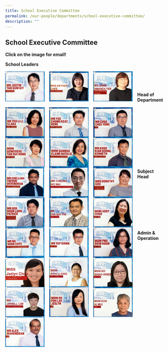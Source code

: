 ```yaml
---
title: School Executive Committee
permalink: /our-people/departments/school-executive-committee/
description: ""
---
```

## School Executive Committee

**Click on the image for email!**

**School Leaders**

<p><a href="mailto:Justin_TAN@schools.gov.sg">
<img style="width:125px;height:95px;margin-right:15px;" align = "left" src="/images/Our%20People/Departments/School%20Executive%20Committee/School%20Exec%201.png">
</a></p>


<p><a href="mailto:Lee_Chui_Eng@schools.gov.sg">
<img style="width:125px;height:95px;margin-right:15px;" align = "left" src="/images/Our%20People/Departments/School%20Executive%20Committee/School%20Exec%202.png">
</a></p>


<p><a href="mailto:Jamie_Amanda_YEE@schools.gov.sg">
<img style="width:125px;height:95px;margin-right:15px;" align = "left" src="/images/Our%20People/Departments/School%20Executive%20Committee/VPAJaime.jpg">
</a></p>

<br><br><br>

**Head of Department**

<p><a href="mailto:yeo_li_li_clara@schools.gov.sg">
<img style="width:125px;height:95px;margin-right:15px;" align = "left" src="/images/Our%20People/Departments/School%20Executive%20Committee/School%20Exec%204.png">
</a></p>

<p><a href="mailto:yeo_chong_keat_rene@schools.gov.sg">
<img style="width:125px;height:95px;margin-right:15px;" align = "left" src="/images/Our%20People/Departments/School%20Executive%20Committee/School%20Exec%205.png">
</a></p>

<p><a href="mailto:chua_chee_yong@schools.gov.sg">
<img style="width:125px;height:95px;margin-right:15px;" align = "left" src="/images/Our%20People/Departments/School%20Executive%20Committee/School%20Exec%206.png">
</a></p>


<p><a href="mailto:genevieve_tan_hui_hong@schools.gov.sg">
<img style="width:125px;height:95px;margin-right:15px;" align = "left" src="/images/Our%20People/Departments/School%20Executive%20Committee/School%20Exec%207.png">
</a></p>

<br><br><br>

<p><a href="mailto:samboo_elaine_natalie@schools.gov.sg">
<img style="width:125px;height:95px;margin-right:15px;" align = "left" src="/images/Our%20People/Departments/School%20Executive%20Committee/School%20Exec%208.png">
</a></p>


<p><a href="mailto:khoo_kian_seong_kenneth@schools.gov.sg">
<img style="width:125px;height:95px;margin-right:15px;" align = "left" src="/images/Our%20People/Departments/School%20Executive%20Committee/School%20Exec%209.png">
</a></p>


<p><a href="mailto:chelliah_trevor_devendran@schools.gov.sg">
<img style="width:125px;height:95px;margin-right:15px;" align = "left" src="/images/Our%20People/Departments/School%20Executive%20Committee/School%20Exec%2010.png">
</a></p>


<p><a href="mailto:cheung_ho_wai@schools.gov.sg">
<img style="width:125px;height:95px;margin-right:15px;" align = "left" src="/images/Our%20People/Departments/School%20Executive%20Committee/DM_CheungHowai.jpg">
</a></p>

<br><br><br>

<p><a href="mailto:dorothy_tay_wyn_hui@schools.gov.sg">
<img style="width:125px;height:95px;margin-right:15px;" align = "left" src="/images/Our%20People/Departments/School%20Executive%20Committee/School%20Exec%2012.png">
</a></p>


<p><a href="mailto:goh_boon_loon@schools.gov.sg">
<img style="width:125px;height:95px;margin-right:15px;" align = "left" src="/images/Our%20People/Departments/School%20Executive%20Committee/School%20Exec%2013.png">
</a></p>


<p><a href="mailto:tan_say_pin@schools.gov.sg">
<img style="width:125px;height:95px;margin-right:15px;" align = "left" src="/images/Our%20People/Departments/School%20Executive%20Committee/hodccetansaypin.jpg">
</a></p>

<br><br><br>

**Subject Head**


<p><a href="">
<img style="width:125px;height:95px;margin-right:15px;" align = "left" src="/images/Our%20People/Departments/School%20Executive%20Committee/School%20Exec%2015.png">
</a></p>

<p><a href="mailto:ng_soon_chye@schools.gov.sg">
<img style="width:125px;height:95px;margin-right:15px;" align = "left" src="/images/Our%20People/Departments/School%20Executive%20Committee/School%20Exec%2016.png">
</a></p>


<p><a href="mailto:yap_shinn@schools.gov.sg">
<img style="width:125px;height:95px;margin-right:15px;" align = "left" src="/images/Our%20People/Departments/School%20Executive%20Committee/School%20Exec%2017.png">
</a></p>

<p><a href="mailto:png_siew_hoon@schools.gov.sg">
<img style="width:125px;height:95px;margin-right:15px;" align = "left" src="/images/Our%20People/Departments/School%20Executive%20Committee/School%20Exec%2018.png">
</a></p>

<br><br><br>

<p><a href="mailto:Jazlyn_Chua@schools.gov.sg">
<img style="width:125px;height:95px;margin-right:15px;" align = "left" src="/images/Our%20People/Departments/School%20Executive%20Committee/School%20Exec%2019.png">
</a></p>

<p><a href="mailto:koh_li_eng@schools.gov.sg">
<img style="width:125px;height:95px;margin-right:15px;" align = "left" src="/images/Our%20People/Departments/School%20Executive%20Committee/KLEngSH.jpg">
</a></p>

<p><a href="mailto:Ho_Shiao_Hwee@schools.gov.sg">
<img style="width:125px;height:95px;margin-right:15px;" align = "left" src="/images/Our%20People/Departments/School%20Executive%20Committee/ShiaoHwee.jpg">
</a></p>

<p><a href="mailto:janell_lim@schools.gov.sg">
<img style="width:125px;height:95px;margin-right:15px;" align = "left" src="/images/Our%20People/Departments/School%20Executive%20Committee/JanellvSH.jpg">
</a></p>
<br><br><br><br>

**Admin & Operation**

<p><a href="mailto:OH_Poh_Lay@schools.gov.sg">
<img style="width:125px;height:95px;margin-right:15px;" align = "left" src="/images/Our%20People/Departments/School%20Executive%20Committee/School%20Exec%2020.png">
</a></p>

<p><a href="mailto:koh_ai_mui@schools.gov.sg">
<img style="width:125px;height:95px;margin-right:15px;" align = "left" src="/images/Our%20People/Departments/School%20Executive%20Committee/OMrebecca.jpg">
</a></p>


<p><a href="mailto:Mahendran_Paramasivam_alex@schools.gov.sg">
<img style="width:125px;height:95px;margin-right:15px;" align = "left" src="/images/Our%20People/Departments/School%20Executive%20Committee/School%20Exec%2022.png">
</a></p>
